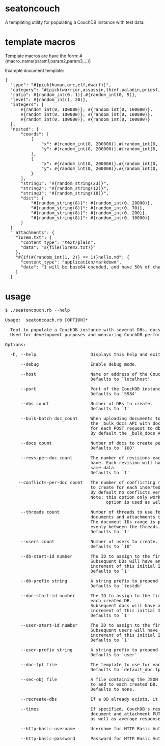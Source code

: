 # seatoncouch

A templating utility for populating a CouchDB instance with test data.


# template macros

Template macros are have the form:   #{macro_name(param1,param2,param3,...)}

Example document template:

<pre>
{
  "type": "#{pick(human,orc,elf,dwarf)}",
  "category": "#{pick(warrior,assassin,thief,paladin,priest,wizard)}",
  "ratio": #{random_int(0, 1)}.#{random_int(0, 9)},
  "level": #{random_int(1, 20)},
  "integers": [
      #{random_int(0, 100000)}, #{random_int(0, 100000)},
      #{random_int(0, 100000)}, #{random_int(0, 100000)},
      #{random_int(0, 100000)}, #{random_int(0, 100000)}
  ],
  "nested": {
      "coords": [
          {
              "x": #{random_int(0, 200000)}.#{random_int(0, 100)},
              "y": #{random_int(0, 200000)}.#{random_int(0, 100)}
          },
          {
              "x": #{random_int(0, 200000)}.#{random_int(0, 100)},
              "y": #{random_int(0, 200000)}.#{random_int(0, 100)}
          }
      ],
      "string1": "#{random_string(23)}",
      "string2": "#{random_string(12)}",
      "string3": "#{random_string(18)}",
      "dict": {
          "#{random_string(8)}": #{random_int(0, 20000)},
          "#{random_string(8)}": #{random_int(0, 70)},
          "#{random_string(8)}": #{random_int(0, 200)},
          "#{random_string(8)}": #{random_int(0, 10000)}
      }
  }
  "_attachments": {
    "lorem.txt": {
      "content_type": "text/plain",
      "data": "#{file(lorem2.txt)}"
    },
    "#{if(#{random_int(1, 2)} == 1)}hello.md": {
      "content_type": "application/markdown",
      "data": "I will be base64 encoded, and have 50% of chances to be in a real document"
    }
  }
</pre>


# usage

<pre>
$ ./seatoncouch.rb --help

Usage:  seatoncouch.rb [OPTION]*

  Tool to populate a CouchDB instance with several DBs, docs and users.
  Used for development purposes and measuring CouchDB performance.

Options:

  -h, --help                     Displays this help and exits.

      --debug                    Enable debug mode.

      --host                     Name or address of the CouchDB instance.
                                 Defaults to `localhost'

      --port                     Port of the CouchDB instance.
                                 Defaults to `5984'

      --dbs count                Number of DBs to create.
                                 Defaults to `1'

      --bulk-batch doc_count     When uploading documents to CouchDB, use
                                 the _bulk_docs API with doc_count documents
                                 for each POST request to db/_bulk_docs.
                                 By default the _bulk_docs API is not used.

      --docs count               Number of docs to create per DB.
                                 Defaults to `100'

      --revs-per-doc count       The number of revisions each document will
                                 have. Each revision will have exactly the
                                 same data.
                                 Defaults to `1'

     --conflicts-per-doc count   The number of conflicting revisions (leafs)
                                 to create for each inserted document.
                                 By default no conflicts version are created.
                                 Note: this option only works if the bulk batch
                                       option is used as well.

      --threads count            Number of threads to use for uploading
                                 documents and attachments to each DB.
                                 The document IDs range is partitionned
                                 evenly between the threads.
                                 Defaults to `1'

      --users count              Number of users to create.
                                 Defaults to `10'

      --db-start-id number       The ID to assign to the first created DB.
                                 Subsequent DBs will have an ID which is an
                                 increment of this initial ID.
                                 Defaults to `1'

      --db-prefix string         A string prefix to prepend to each DB name.
                                 Defaults to `testdb'

      --doc-start-id number      The ID to assign to the first created doc for
                                 each created DB.
                                 Subsequent docs will have an ID which is an
                                 increment of this initial ID.
                                 Defaults to `1'

      --user-start-id number     The ID to assign to the first created user.
                                 Subsequent users will have an ID which is an
                                 increment of this initial ID.
                                 Defaults to `1'

      --user-prefix string       A string prefix to prepend to each user name.
                                 Defaults to `user'

      --doc-tpl file             The template to use for each doc.
                                 Defaults to `default_doc.tpl'

      --sec-obj file             A file containing the JSON security object
                                 to add to each created DB.
                                 Defaults to none.

      --recreate-dbs             If a DB already exists, it is deleted and created.

      --times                    If specified, CouchDB's response time for each
                                 document and attachment PUT request will be reported
                                 as well as average response times.

      --http-basic-username      Username for HTTP Basic Authentication.

      --http-basic-password      Password for HTTP Basic Authentication.
</pre>